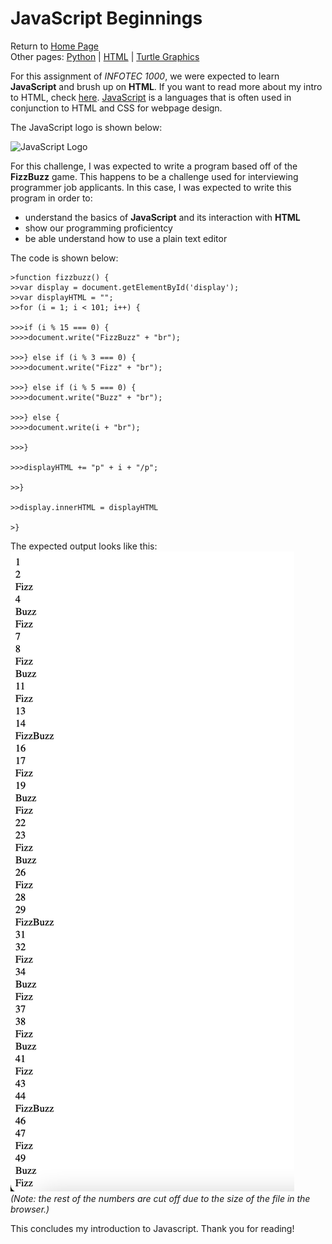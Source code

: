 # JavaScript Beginnings
Return to [Home Page](README.md)  
Other pages: [Python](pythonbeginnings.md) | [HTML](HTMLbeginnings.md) | [Turtle Graphics](TurtleGraphics.md)

For this assignment of _INFOTEC 1000_, we were expected to learn **JavaScript** and brush up on **HTML**. If you want to read more about my intro to HTML, check [here](HTMLbeginnings.md). [JavaScript](https://en.wikipedia.org/wiki/JavaScript) is a languages that is often used in conjunction to HTML and CSS for webpage design.

The JavaScript logo is shown below:  

![JavaScript Logo](https://upload.wikimedia.org/wikipedia/commons/9/99/Unofficial_JavaScript_logo_2.svg)

For this challenge, I was expected to write a program based off of the **FizzBuzz** game. This happens to be a challenge used for interviewing programmer job applicants. In this case, I was expected to write this program in order to:  
* understand the basics of **JavaScript** and its interaction with **HTML**  
* show our programming proficientcy  
* be able understand how to use a plain text editor  

The code is shown below:  
```
>function fizzbuzz() {  
>>var display = document.getElementById('display');  
>>var displayHTML = "";  
>>for (i = 1; i < 101; i++) {  

>>>if (i % 15 === 0) {  
>>>>document.write("FizzBuzz" + "br");  

>>>} else if (i % 3 === 0) {  
>>>>document.write("Fizz" + "br");  

>>>} else if (i % 5 === 0) {  
>>>>document.write("Buzz" + "br");  

>>>} else {  
>>>>document.write(i + "br");  

>>>}  

>>>displayHTML += "p" + i + "/p";  

>>}  

>>display.innerHTML = displayHTML  

>}  
```

The expected output looks like this:
![FizzBuzz Challenge](FizzBuzzOutput.png)  
_(Note: the rest of the numbers are cut off due to the size of the file in the browser.)_  

This concludes my introduction to Javascript. Thank you for reading!